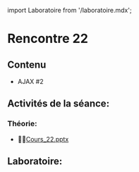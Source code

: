 import Laboratoire from '/laboratoire.mdx';

# Rencontre 22

## Contenu
- AJAX #2

## Activités de la séance: 

### Théorie: 
- 🚧🔗[Cours_22.pptx](construction)

## Laboratoire: 
<Laboratoire nom="10XX-S22_Lab1_AJAX_2"/>
